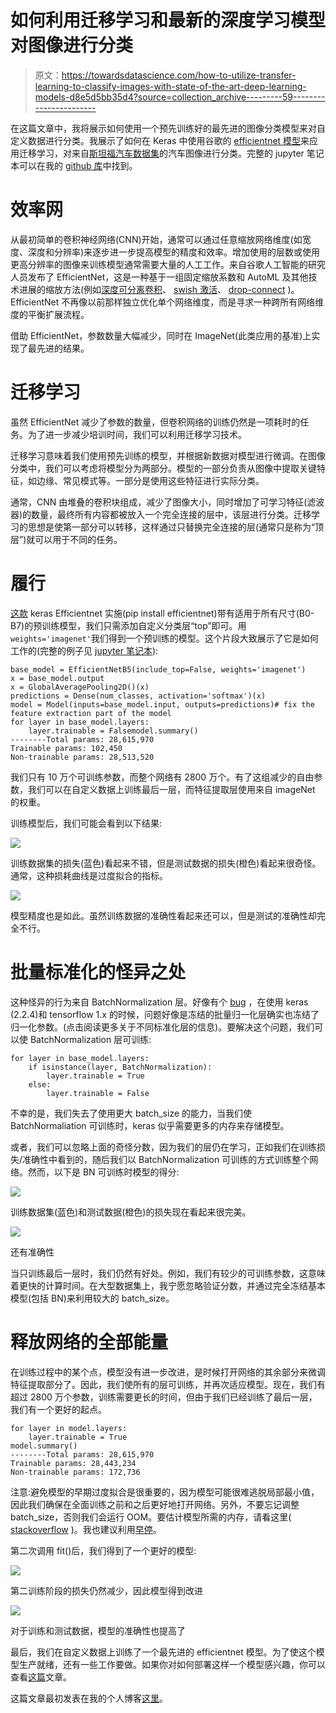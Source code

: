 # 如何利用迁移学习和最新的深度学习模型对图像进行分类

> 原文：<https://towardsdatascience.com/how-to-utilize-transfer-learning-to-classify-images-with-state-of-the-art-deep-learning-models-d8e5d5bb35d4?source=collection_archive---------59----------------------->

在这篇文章中，我将展示如何使用一个预先训练好的最先进的图像分类模型来对自定义数据进行分类。我展示了如何在 Keras 中使用谷歌的 [efficientnet 模型](https://arxiv.org/abs/1905.11946)来应用迁移学习，对来自[斯坦福汽车数据集](https://www.kaggle.com/jutrera/stanford-car-dataset-by-classes-folder)的汽车图像进行分类。完整的 jupyter 笔记本可以在我的 [github 库](https://github.com/digital-thinking/ann-jupyter-notebooks)中找到。

# 效率网

从最初简单的卷积神经网络(CNN)开始，通常可以通过任意缩放网络维度(如宽度、深度和分辨率)来逐步进一步提高模型的精度和效率。增加使用的层数或使用更高分辨率的图像来训练模型通常需要大量的人工工作。来自谷歌人工智能的研究人员发布了 EfficientNet，这是一种基于一组固定缩放系数和 AutoML 及其他技术进展的缩放方法(例如[深度可分离卷积](https://medium.com/@zurister/depth-wise-convolution-and-depth-wise-separable-convolution-37346565d4ec)、 [swish 激活](https://medium.com/@neuralnets/swish-activation-function-by-google-53e1ea86f820)、 [drop-connect](http://yann.lecun.com/exdb/publis/pdf/wan-icml-13.pdf) )。EfficientNet 不再像以前那样独立优化单个网络维度，而是寻求一种跨所有网络维度的平衡扩展流程。

借助 EfficientNet，参数数量大幅减少，同时在 ImageNet(此类应用的基准)上实现了最先进的结果。

# 迁移学习

虽然 EfficientNet 减少了参数的数量，但卷积网络的训练仍然是一项耗时的任务。为了进一步减少培训时间，我们可以利用迁移学习技术。

迁移学习意味着我们使用预先训练的模型，并根据新数据对模型进行微调。在图像分类中，我们可以考虑将模型分为两部分。模型的一部分负责从图像中提取关键特征，如边缘、常见模式等。一部分是使用这些特征进行实际分类。

通常，CNN 由堆叠的卷积块组成，减少了图像大小，同时增加了可学习特征(滤波器)的数量，最终所有内容都被放入一个完全连接的层中，该层进行分类。迁移学习的思想是使第一部分可以转移，这样通过只替换完全连接的层(通常只是称为“顶层”)就可以用于不同的任务。

# 履行

[这款](https://github.com/qubvel/efficientnet) keras Efficientnet 实施(pip install efficientnet)带有适用于所有尺寸(B0-B7)的预训练模型，我们只需添加自定义分类层“top”即可。用`weights='imagenet'`我们得到一个预训练的模型。这个片段大致展示了它是如何工作的(完整的例子见 [jupyter 笔记本](https://github.com/digital-thinking/ann-jupyter-notebooks/blob/master/TransferLearning-EfficientNet/TransferLearning-EfficientNet.ipynb)):

```
base_model = EfficientNetB5(include_top=False, weights='imagenet')
x = base_model.output
x = GlobalAveragePooling2D()(x)
predictions = Dense(num_classes, activation='softmax')(x)
model = Model(inputs=base_model.input, outputs=predictions)# fix the feature extraction part of the model
for layer in base_model.layers:
    layer.trainable = Falsemodel.summary()
--------Total params: 28,615,970
Trainable params: 102,450
Non-trainable params: 28,513,520
```

我们只有 10 万个可训练参数，而整个网络有 2800 万个。有了这组减少的自由参数，我们可以在自定义数据上训练最后一层，而特征提取层使用来自 imageNet 的权重。

训练模型后，我们可能会看到以下结果:

![](img/eab3eb0977159bbc9f28607e3c3d855e.png)

训练数据集的损失(蓝色)看起来不错，但是测试数据的损失(橙色)看起来很奇怪。通常，这种损耗曲线是过度拟合的指标。

![](img/bf1cae776893705dfafa0de9b877764e.png)

模型精度也是如此。虽然训练数据的准确性看起来还可以，但是测试的准确性却完全不行。

# 批量标准化的怪异之处

这种怪异的行为来自 BatchNormalization 层。好像有个 [bug](https://github.com/keras-team/keras/issues/9214) ，在使用 keras (2.2.4)和 tensorflow 1.x 的时候，问题好像是冻结的批量归一化层确实也冻结了归一化参数。(点击阅读更多关于不同标准化层的信息)。要解决这个问题，我们可以使 BatchNormalization 层可训练:

```
for layer in base_model.layers:
    if isinstance(layer, BatchNormalization):
        layer.trainable = True
    else:
        layer.trainable = False
```

不幸的是，我们失去了使用更大 batch_size 的能力，当我们使 BatchNormaliation 可训练时，keras 似乎需要更多的内存来存储模型。

或者，我们可以忽略上面的奇怪分数，因为我们的层仍在学习，正如我们在训练损失/准确性中看到的，随后我们以 BatchNormalization 可训练的方式训练整个网络。然而，以下是 BN 可训练时模型的得分:

![](img/0a9873e5da2dcfe09187992baebd63e7.png)

训练数据集(蓝色)和测试数据(橙色)的损失现在看起来很完美。

![](img/66257eff51f0fb653e3af5b047370b56.png)

还有准确性

当只训练最后一层时，我们仍然有好处。例如，我们有较少的可训练参数，这意味着更快的计算时间。在大型数据集上，我宁愿忽略验证分数，并通过完全冻结基本模型(包括 BN)来利用较大的 batch_size。

# 释放网络的全部能量

在训练过程中的某个点，模型没有进一步改进，是时候打开网络的其余部分来微调特征提取部分了。因此，我们使所有的层可训练，并再次适应模型。现在，我们有超过 2800 万个参数，训练需要更长的时间，但由于我们已经训练了最后一层，我们有一个更好的起点。

```
for layer in model.layers:
    layer.trainable = True
model.summary()
--------Total params: 28,615,970
Trainable params: 28,443,234
Non-trainable params: 172,736
```

注意:避免模型的早期过度拟合是很重要的，因为模型可能很难逃脱局部最小值，因此我们确保在全面训练之前和之后更好地打开网络。另外，不要忘记调整 batch_size，否则我们会运行 OOM。要估计模型所需的内存，请看这里( [stackoverflow](https://stackoverflow.com/questions/43137288/how-to-determine-needed-memory-of-keras-model) )。我也建议利用[早停](https://keras.io/api/callbacks/early_stopping/)。

第二次调用 fit()后，我们得到了一个更好的模型:

![](img/0a3ff8a462e01ec66e1966f9dd00ab10.png)

第二训练阶段的损失仍然减少，因此模型得到改进

![](img/ecedc40033a5d6e20071ecfb1e6846c5.png)

对于训练和测试数据，模型的准确性也提高了

最后，我们在自定义数据上训练了一个最先进的 efficientnet 模型。为了使这个模型生产就绪，还有一些工作要做。如果你对如何部署这样一个模型感兴趣，你可以查看[这篇](http://digital-thinking.de/how-to-deploy-keras-cnns-with-tensorflow-serve-including-jpeg-decoding/)文章。

这篇文章最初发表在我的个人博客[这里](http://digital-thinking.de/keras-transfer-learning-for-image-classification-with-effificientnet/)。